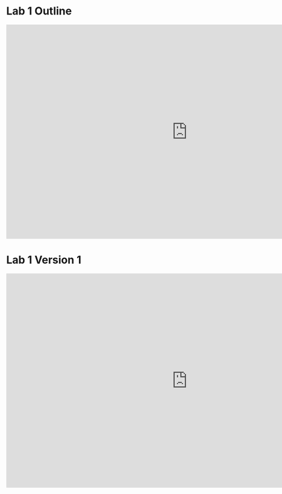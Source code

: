 # Lab 1 Outline

<iframe src="https://docs.google.com/document/d/e/2PACX-1vSz5Hxd1GpJ9SNEinBEsuCfRRvQ5xvrhKtgmg-TwVxzlOc0zQ9av2h5BiEn2qe29Q/pub?embedded=true" frameborder="0" width="960" height="569" allowfullscreen="true" mozallowfullscreen="true" webkitallowfullscreen="true"></iframe>

# Lab 1 Version 1

<iframe src="https://drive.google.com/file/d/1_RdOGDtlr-Zy36ZUisnUfES8GPVR-gSl/view" frameborder="0" width="960" height="569" allowfullscreen="true" mozallowfullscreen="true" webkitallowfullscreen="true"></iframe>
